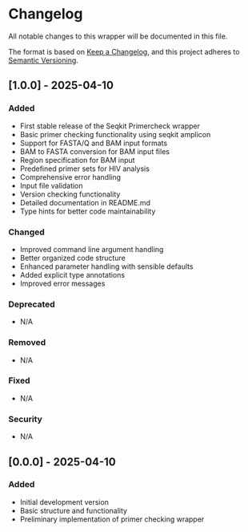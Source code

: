# Changelog

All notable changes to this wrapper will be documented in this file.

The format is based on [Keep a Changelog](https://keepachangelog.com/en/1.0.0/),
and this project adheres to [Semantic Versioning](https://semver.org/spec/v2.0.0.html).

## [1.0.0] - 2025-04-10

### Added
- First stable release of the Seqkit Primercheck wrapper
- Basic primer checking functionality using seqkit amplicon
- Support for FASTA/Q and BAM input formats
- BAM to FASTA conversion for BAM input files
- Region specification for BAM input
- Predefined primer sets for HIV analysis
- Comprehensive error handling
- Input file validation
- Version checking functionality
- Detailed documentation in README.md
- Type hints for better code maintainability

### Changed
- Improved command line argument handling
- Better organized code structure
- Enhanced parameter handling with sensible defaults
- Added explicit type annotations
- Improved error messages

### Deprecated
- N/A

### Removed
- N/A

### Fixed
- N/A

### Security
- N/A

## [0.0.0] - 2025-04-10

### Added
- Initial development version
- Basic structure and functionality
- Preliminary implementation of primer checking wrapper 